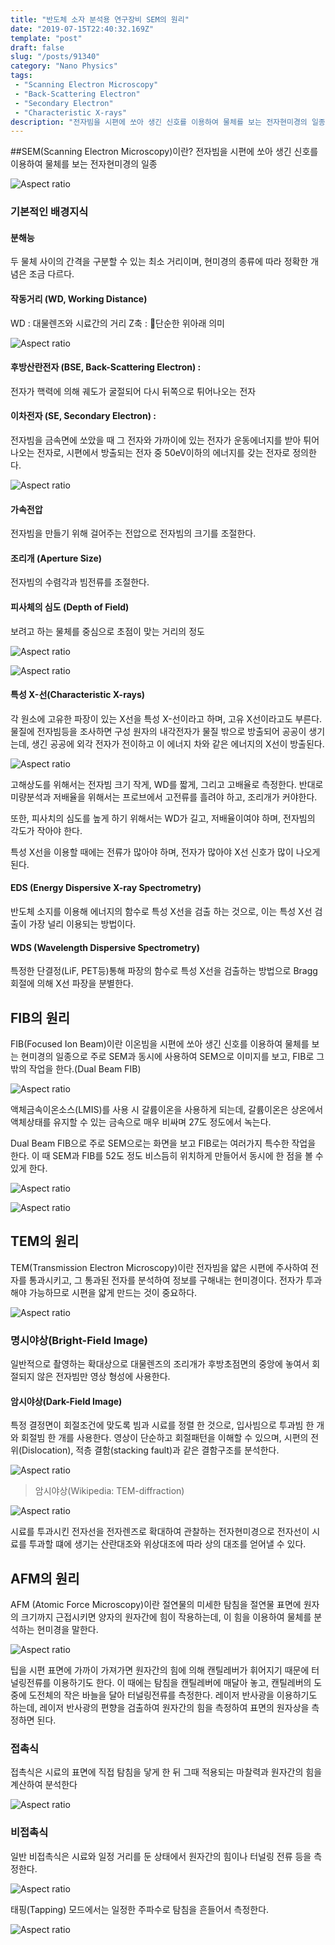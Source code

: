 ```yaml
---
title: "반도체 소자 분석용 연구장비 SEM의 원리"
date: "2019-07-15T22:40:32.169Z"
template: "post"
draft: false
slug: "/posts/91340"
category: "Nano Physics"
tags: 
 - "Scanning Electron Microscopy"
 - "Back-Scattering Electron"
 - "Secondary Electron"
 - "Characteristic X-rays"
description: "전자빔을 시편에 쏘아 생긴 신호를 이용하여 물체를 보는 전자현미경의 일종인 SEM의 원리에 대해 알아보자"
---
```


##SEM(Scanning Electron Microscopy)이란?
전자빔을 시편에 쏘아 생긴 신호를 이용하여 물체를 보는 전자현미경의 일종

![Aspect ratio](/media/POST/9134/0.jpg)

### 기본적인 배경지식

#### 분해능 
두 물체 사이의 간격을 구분할 수 있는 최소 거리이며, 현미경의 종류에 따라 정확한 개념은 조금 다르다.

#### 작동거리 (WD, Working Distance)
WD : 대물렌즈와 시료간의 거리
Z축 : 단순한 위아래 의미

![Aspect ratio](/media/POST/9134/1.jpg)

#### 후방산란전자 (BSE, Back-Scattering Electron) : 
전자가 핵력에 의해 궤도가 굴절되어 다시 뒤쪽으로 튀어나오는 전자

#### 이차전자 (SE, Secondary Electron) : 
전자빔을 금속면에 쏘았을 때 그 전자와 가까이에 있는 전자가 운동에너지를 받아 튀어나오는 전자로, 시편에서 방출되는 전자 중 50eV이하의 에너지를 갖는 전자로 정의한다.

![Aspect ratio](/media/POST/9134/2.jpg)

#### 가속전압 
전자빔을 만들기 위해 걸어주는 전압으로 전자빔의 크기를 조절한다.

#### 조리개 (Aperture Size)
전자빔의 수렴각과 빔전류를 조절한다.

#### 피사체의 심도 (Depth of Field)

보려고 하는 물체를 중심으로 초점이 맞는 거리의 정도

![Aspect ratio](/media/POST/9134/3.jpg)

![Aspect ratio](/media/POST/9134/4.jpg)

#### 특성 X-선(Characteristic X-rays)

각 원소에 고유한 파장이 있는 X선을 특성 X-선이라고 하며, 고유 X선이라고도 부른다. 물질에 전자빔등을 조사하면 구성 원자의 내각전자가 물질 밖으로 방출되어 공공이 생기는데, 생긴 공공에 외각 전자가 전이하고 이 에너지 차와 같은 에너지의 X선이 방출된다. 

![Aspect ratio](/media/POST/9134/5.jpg)

고해상도를 위해서는 전자빔 크기 작게, WD를 짧게, 그리고 고배율로 측정한다. 
반대로 미량분석과 저배율을 위해서는 프로브에서 고전류를 흘려야 하고, 조리개가 커야한다. 

또한, 피사치의 심도를 높게 하기 위해서는 WD가 길고, 저배율이여야 하며, 전자빔의 각도가 작아야 한다. 

특성 X선을 이용할 때에는 전류가 많아야 하며, 전자가 많아야 X선 신호가 많이 나오게 된다.

#### EDS (Energy Dispersive X-ray Spectrometry)

반도체 소지를 이용해 에너지의 함수로 특성 X선을 검출 하는 것으로, 이는 특성 X선 검출이 가장 널리 이용되는 방법이다.

#### WDS (Wavelength Dispersive Spectrometry)
특정한 단결정(LiF, PET등)통해 파장의 함수로 특성 X선을 검출하는 방법으로 Bragg 회절에 의해 X선 파장을 분별한다. 

## FIB의 원리

FIB(Focused Ion Beam)이란 이온빔을 시편에 쏘아 생긴 신호를 이용하여 물체를 보는 현미경의 일종으로 주로 SEM과 동시에 사용하여 SEM으로 이미지를 보고, FIB로 그 밖의 작업을 한다.(Dual Beam FIB)

![Aspect ratio](/media/POST/9134/6.jpg)

액체금속이온소스(LMIS)를 사용 시 갈륨이온을 사용하게 되는데, 갈륨이온은 상온에서 액체상태를 유지할 수 있는 금속으로 매우 비싸며 27도 정도에서 녹는다.

Dual Beam FIB으로 주로 SEM으로는 화면을 보고 FIB로는 여러가지 특수한 작업을 한다. 이 때 SEM과 FIB를 52도 정도 비스듬히 위치하게 만들어서 동시에 한 점을 볼 수 있게 한다. 

![Aspect ratio](/media/POST/9134/7.jpg)

![Aspect ratio](/media/POST/9134/8.jpg)

## TEM의 원리
TEM(Transmission Electron Microscopy)이란 전자빔을 얇은 시편에 주사하여 전자를 통과시키고, 그 통과된 전자를 분석하여 정보를 구해내는 현미경이다. 전자가 투과해야 가능하므로 시편을 얇게 만드는 것이 중요하다. 

![Aspect ratio](/media/POST/9134/9.jpg)

### 명시야상(Bright-Field Image)

일반적으로 촬영하는 확대상으로 대물렌즈의 조리개가 후방초점면의 중앙에 놓여서 회절되지 않은 전자빔만 영상 형성에 사용한다.

#### 암시야상(Dark-Field Image) 

특정 결정면이 회절조건에 맞도록 빔과 시료를 정렬 한 것으로, 입사빔으로 투과빔 한 개와 회절빔 한 개를 사용한다. 영상이 단순하고 회절패턴을 이해할 수 있으며, 시편의 전위(Dislocation), 적층 결함(stacking fault)과 같은 결함구조를 분석한다.

![Aspect ratio](/media/POST/9134/10.jpg)
> 암시야상(Wikipedia: TEM-diffraction)


![Aspect ratio](/media/POST/9134/11.jpg)

시료를 투과시킨 전자선을 전자렌즈로 확대하여 관찰하는 전자현미경으로 전자선이 시료를 투과할 떄에 생기는 산란대조와 위상대조에 따라 상의 대조를 얻어낼 수 있다. 

## AFM의 원리

AFM (Atomic Force Microscopy)이란 절연물의 미세한 탐침을 절연물 표면에 원자의 크기까지 근접시키면 양자의 원자간에 힘이 작용하는데, 이 힘을 이용하여 물체를 분석하는 현미경을 말한다.

![Aspect ratio](/media/POST/9134/12.jpg)

팁을 시편 표면에 가까이 가져가면 원자간의 힘에 의해 캔틸레버가 휘어지기 때문에 터널링전류를 이용하기도 한다. 이 때에는 탐침을 캔틸레버에 매달아 놓고, 캔틸레버의 도중에 도전체의 작은 바늘을 달아 터널링전류를 측정한다. 레이저 반사광을 이용하기도 하는데, 레이저 반사광의 편향을 검출하여 원자간의 힘을 측정하여 표면의 원자상을 측정하면 된다. 

### 접촉식
접촉식은 시료의 표면에 직접 탐침을 닿게 한 뒤 그때 적용되는 마찰력과 원자간의 힘을 계산하여 분석한다

![Aspect ratio](/media/POST/9134/13.jpg)


### 비접촉식
일반 비접촉식은 시료와 일정 거리를 둔 상태에서 원자간의 힘이나 터널링 전류 등을 측정한다.

![Aspect ratio](/media/POST/9134/14.jpg)

태핑(Tapping) 모드에서는 일정한 주파수로 탐침을 흔들어서 측정한다.

![Aspect ratio](/media/POST/9134/15.jpg)



 


